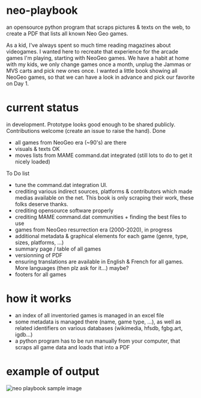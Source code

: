 # neo-playbook
an opensource python program that scraps pictures &amp; texts on the web, to create a PDF that lists all known Neo Geo games.

As a kid, I've always spent so much time reading magazines about videogames. I wanted here to recreate that experience for the arcade games I'm playing, starting with NeoGeo games. We have a habit at home with my kids, we only change games once a month, unplug the Jammas or MVS carts and pick new ones once. 
I wanted a little book showing all NeoGeo games, so that we can have a look in advance and pick our favorite on Day 1.

# current status

in development. Prototype looks good enough to be shared publicly. Contributions welcome (create an issue to raise the hand).
Done
- all games from NeoGeo era (~90's) are there
- visuals & texts OK
- moves lists from MAME command.dat integrated (still lots to do to get it nicely loaded)

To Do list
- tune the command.dat integration UI.
- crediting various indirect sources, platforms & contributors which made medias available on the net. This book is only scraping their work, these folks deserve thanks.
- crediting opensource software properly
- crediting MAME command.dat communities + finding the best files to use
- games from NeoGeo resurrection era (2000-2020), in progress
- additional metadata & graphical elements for each game (genre, type, sizes, platforms, ...)
- summary page / table of all games
- versionning of PDF
- ensuring translations are available in English & French for all games. More languages (then plz ask for it...) maybe?
- footers for all games 

# how it works

- an index of all inventoried games is managed in an excel file
- some metadata is managed there (name, game type, ...), as well as related identifiers on various databases (wikimedia, hfsdb, fgbg.art, igdb...)
- a python program has to be run manually from your computer, that scraps all game data and loads that into a PDF

# example of output

![neo playbook sample image](https://github.com/kl3mousse/neo-geo-game-mag/blob/main/img/neo-playbook-proto.png)
